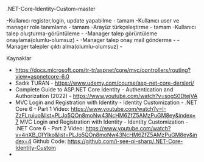 .NET-Core-Identity-Custom-master

-Kullanıcı register,login, update yapabilme - tamam
-Kullanıcı user ve manager role tanımlama - tamam 
-Arayüz türkçeleştirme - tamam
-Kullanıcı talep oluşturma-görüntüleme - 
-Manager talep görüntüleme onaylama(olumlu-olumsuz) - 
-Manager talep onay mail gönderme - 
-Manager talepler çıktı alma(olumlu-olumsuz) - 

Kaynaklar
- https://docs.microsoft.com/tr-tr/aspnet/core/mvc/controllers/routing?view=aspnetcore-6.0
- Sadık TURAN - https://www.udemy.com/course/asp-net-core-dersleri/
- Complete Guide to ASP.NET Core Identity - Authentication and Authorization (2022) - https://www.youtube.com/watch?v=sogS0DtejVA
- MVC Login and Registration with Identity - Identity Customization - .NET Core 6 - Part 1 
  Video:  https://www.youtube.com/watch?v=I-ZzFLruiuo&list=PLJo5QOn8moNw43NcHM6ZfZ5AMzPuGM8ey&index=7
  MVC Login and Registration with Identity - Identity Customization - .NET Core 6 - Part 2
  Video: https://www.youtube.com/watch?v=4nXB_GfYIko&list=PLJo5QOn8moNw43NcHM6ZfZ5AMzPuGM8ey&index=4
  Github Code: https://github.com/i-see-pi-sharp/.NET-Core-Identity-Custom
- 
